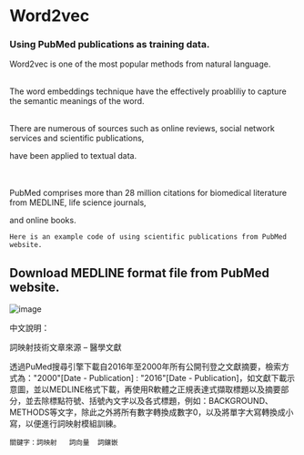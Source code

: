 # Word2vec
### Using PubMed publications as training data.
Word2vec is one of the most popular methods from natural language.<br />
<br />

The word embeddings technique have the effectively proabliliy to capture the semantic meanings of the word.<br />
<br />

There are numerous of sources such as online reviews, social network services and scientific publications, <br />

have been applied to textual data.
<br />
<br />
<br />

PubMed comprises more than 28 million citations for biomedical literature from MEDLINE, life science journals, 

and online books.<br />

    Here is an example code of using scientific publications from PubMed website.
    
    
## Download MEDLINE format file from PubMed website.


![image](https://github.com/Imshepherd/wordVectors-R-PubMed-Resourse/blob/master/example_picture.png)









中文說明：

詞映射技術文章來源 – 醫學文獻

透過PuMed搜尋引擎下載自2016年至2000年所有公開刊登之文獻摘要，檢索方式為："2000"[Date - Publication] : "2016"[Date - Publication]，如文獻下載示意圖，並以MEDLINE格式下載，再使用R軟體之正規表達式擷取標題以及摘要部分，並去除標點符號、括號內文字以及各式標題，例如：BACKGROUND、METHODS等文字，除此之外將所有數字轉換成數字0，以及將單字大寫轉換成小寫，以便進行詞映射模組訓練。

    關鍵字：詞映射   詞向量  詞鑲嵌
    

